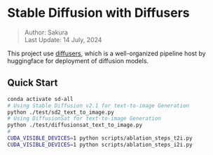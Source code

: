 # Stable Diffusion with Diffusers

> Author: Sakura  
> Last Update: 14 July, 2024

This project use [diffusers](https://github.com/huggingface/diffusers), which is a well-organized pipeline host by huggingface for deployment of diffusion models.

## Quick Start

```bash
conda activate sd-all
# Using Stable Diffusion v2.1 for text-to-image Generation
python ./test/sd2_text_to_image.py 
# Using DiffusionSat for text-to-image Generation
python ./test/diffusionsat_text_to_image.py
# 
CUDA_VISIBLE_DEVICES=1 python scripts/ablation_steps_t2i.py
CUDA_VISIBLE_DEVICES=1 python scripts/ablation_steps_i2i.py
```

